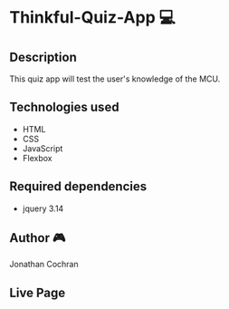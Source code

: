 # Thinkful-Quiz-App :computer:
## Description 
This quiz app will test the user's knowledge of the MCU.  
## Technologies used
- HTML
- CSS
- JavaScript
- Flexbox

## Required dependencies
- jquery 3.14

## Author :video_game: 
Jonathan Cochran

## Live Page
[https://jcochran206.github.io/Thinkful-Quiz-App/]:https://jcochran206.github.io/Thinkful-Quiz-App/
